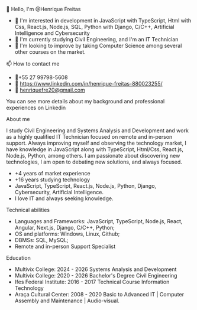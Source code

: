   👋 Hello, I'm @Henrique Freitas
- 👀 I'm interested in development in JavaScript with TypeScript, Html with Css, React.js, Node.js, SQL, Python with Django, C/C++, Artificial Intelligence and Cybersecurity
- 🌱 I'm currently studying Civil Engineering, and I'm an IT Technician
- 💞️ I'm looking to improve by taking Computer Science among several other courses on the market.

📫 How to contact me
- 📱+55 27 99798-5608
- 📄 https://www.linkedin.com/in/henrique-freitas-880023255/
- 📧 henriquefre20@gmail.com
  
You can see more details about my background and professional experiences on Linkedin

About me

I study Civil Engineering and Systems Analysis and Development and work as a highly qualified IT Technician focused on remote and in-person support. Always improving myself and observing the technology market, I have knowledge in JavaScript along with TypeScript, Html/Css, React.js, Node.js, Python, among others. I am passionate about discovering new technologies, I am open to debating new solutions, and always focused.

- +4 years of market experience
- +16 years studying technology
- JavaScript, TypeScript, React.js, Node.js, Python, Django, Cybersecurity, Artificial Intelligence.
- I love IT and always seeking knowledge.
  
Technical abilities

- Languages ​​and Frameworks: JavaScript, TypeScript, Node.js, React, Angular, Next.js, Django, C/C++, Python;
- OS and platforms: Windows, Linux, Github;
- DBMSs: SQL, MySQL;
- Remote and in-person Support Specialist
  
Education
- Multivix College: 2024 - 2026 Systems Analysis and Development
- Multivix College: 2020 - 2026 Bachelor's Degree Civil Engineering
- Ifes Federal Institute: 2016 - 2017 Technical Course Information Technology
- Araça Cultural Center: 2008 - 2020 Basic to Advanced IT | Computer Assembly and Maintenance | Audio-visual.
  
<!---
HenriqueFre/HenriqueFre is a ✨ special ✨ repository because its `README.md` (this file) appears on your GitHub profile.
You can click the Preview link to take a look at your changes.
--->
